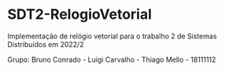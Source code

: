 # SDT2-RelogioVetorial
Implementação de relógio vetorial para o trabalho 2 de Sistemas Distribuídos em 2022/2

Grupo: 
Bruno Conrado -
Luigi Carvalho - 
Thiago Mello - 18111112
